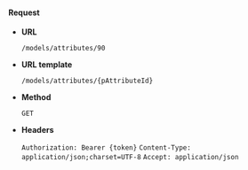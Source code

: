 #### Request

* **URL**

  `/models/attributes/90`

* **URL template**

  `/models/attributes/{pAttributeId}`

* **Method**

  `GET`

* **Headers**

  `Authorization: Bearer {token}`
  `Content-Type: application/json;charset=UTF-8`
  `Accept: application/json`
